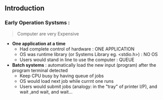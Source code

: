 ## Introduction

### Early Operation Systsms :
> Computer are very Expensive
- **One application at a time**
  - Had complete control of hardware : ONE APPLICATION
  - OS was runtime library (or Systems Library eg. <stdio.h>) : NO OS
  - Users would stand in line to use the computer : QUEUE
- **Batch systems** : automatically load the new input (program) after the program terminal detected
  - Keep CPU busy by having queue of jobs
  - OS would load next job while currnt one runs
  - Users would submit jobs (analogy: in the "tray" of printer I/P), and wait ,and wait, and wait...

